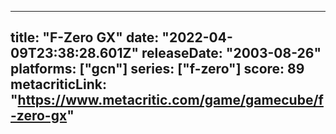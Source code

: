 
---
title: "F-Zero GX"
date: "2022-04-09T23:38:28.601Z"
releaseDate: "2003-08-26"
platforms: ["gcn"]
series: ["f-zero"]
score: 89
metacriticLink: "https://www.metacritic.com/game/gamecube/f-zero-gx"
---
